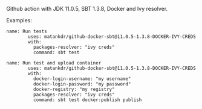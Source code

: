 
Github action with JDK 11.0.5, SBT 1.3.8, Docker and Ivy resolver.

Examples:

```$xslt
name: Run tests
        uses: matankdr/github-docker-sbt@11.0.5-1.3.8-DOCKER-IVY-CREDS
        with:
          packages-resolver: "ivy creds"
          command: sbt test

name: Run test and upload container
        uses: matankdr/github-docker-sbt@11.0.5-1.3.8-DOCKER-IVY-CREDS
        with:
          docker-login-username: "my username"
          docker-login-password: "my password"
          docker-registry: "my registry"
          packages-resolver: "ivy creds"
          command: sbt test docker:publish publish
```